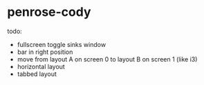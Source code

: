 # penrose-cody

todo:

- fullscreen toggle sinks window
- bar in right position
- move from layout A on screen 0 to layout B on screen 1 (like i3)
- horizontal layout
- tabbed layout
